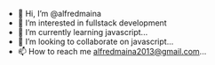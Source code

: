 - 👋 Hi, I’m @alfredmaina
- 👀 I’m interested in fullstack development
- 🌱 I’m currently learning javascript...
- 💞️ I’m looking to collaborate on javascript...
- 📫 How to reach me alfredmaina2013@gmail.com...

<!---
alfredmaina/alfredmaina is a ✨ special ✨ repository because its `README.md` (this file) appears on your GitHub profile.
You can click the Preview link to take a look at your changes.
--->
